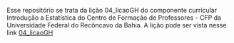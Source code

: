 Esse repositório se trata da lição 04_licaoGH do componente curricular Introdução a Estatística do Centro de Formação de Professores - CFP da Universidade Federal do Recôncavo da Bahia.
A lição pode ser vista nesse
link [04_licaoGH](/04_licaoGH.md)
